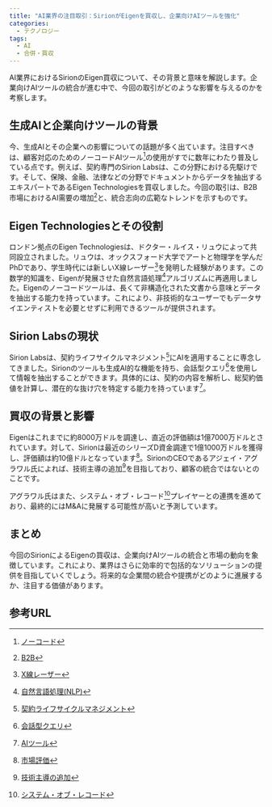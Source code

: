 ```yaml
---
title: "AI業界の注目取引：SirionがEigenを買収し、企業向けAIツールを強化"
categories:
  - テクノロジー
tags:
  - AI
  - 合併・買収
---
```

AI業界におけるSirionのEigen買収について、その背景と意味を解説します。企業向けAIツールの統合が進む中で、今回の取引がどのような影響を与えるのかを考察します。

## 生成AIと企業向けツールの背景
今、生成AIとその企業への影響についての話題が多く出ています。注目すべきは、顧客対応のためのノーコードAIツール[^1]の使用がすでに数年にわたり普及している点です。例えば、契約専門のSirion Labsは、この分野における先駆けです。そして、保険、金融、法律などの分野でドキュメントからデータを抽出するエキスパートであるEigen Technologiesを買収しました。今回の取引は、B2B市場におけるAI需要の増加[^2]と、統合志向の広範なトレンドを示すものです。

## Eigen Technologiesとその役割
ロンドン拠点のEigen Technologiesは、ドクター・ルイス・リュウによって共同設立されました。リュウは、オックスフォード大学でアートと物理学を学んだPhDであり、学生時代には新しいX線レーザー[^3]を発明した経験があります。この数学的知識を、Eigenが発展させた自然言語処理[^4]アルゴリズムに再適用しました。Eigenのノーコードツールは、長くて非構造化された文書から意味とデータを抽出する能力を持っています。これにより、非技術的なユーザーでもデータサイエンティストを必要とせずに利用できるツールが提供されます。

## Sirion Labsの現状
Sirion Labsは、契約ライフサイクルマネジメント[^5]にAIを適用することに専念してきました。Sirionのツールも生成AI的な機能を持ち、会話型クエリ[^6]を使用して情報を抽出することができます。具体的には、契約の内容を解析し、総契約価値を計算し、潜在的な抜け穴を特定する能力を持っています[^7]。

## 買収の背景と影響
Eigenはこれまでに約8000万ドルを調達し、直近の評価額は1億7000万ドルとされています。対して、Sirionは最近のシリーズD資金調達で1億1000万ドルを獲得し、評価額は約10億ドルとなっています[^8]。SirionのCEOであるアジェイ・アグラワル氏によれば、技術主導の追加[^9]を目指しており、顧客の統合ではないとのことです。

アグラワル氏はまた、システム・オブ・レコード[^10]プレイヤーとの連携を進めており、最終的にはM&Aに発展する可能性が高いと予測しています。

## まとめ
今回のSirionによるEigenの買収は、企業向けAIツールの統合と市場の動向を象徴しています。これにより、業界はさらに効率的で包括的なソリューションの提供を目指していくでしょう。将来的な企業間の統合や提携がどのように進展するか、注目する価値があります。

## 参考URL
[^1]: [ノーコード](https://tabelog.com/tokyo/A1306/A130602/13274639/)
[^2]: [B2B](https://www.synergy-marketing.co.jp/glossary/b2b/)
[^3]: [X線レーザー](https://en.wikipedia.org/wiki/X-ray_laser)
[^4]: [自然言語処理(NLP)](https://www.keyence.co.jp/ss/general/iot-glossary/natural-language-processing.jsp#:~:text=%E3%80%8C%E8%87%AA%E7%84%B6%E8%A8%80%E8%AA%9E%E5%87%A6%E7%90%86%EF%BC%88NLP%EF%BC%9A,%E3%81%AE%E6%8A%80%E8%A1%93%E3%81%AE%E3%81%93%E3%81%A8%E3%81%A7%E3%81%99%E3%80%82)
[^5]: [契約ライフサイクルマネジメント](https://www.contracts.co.jp/useful/9577/)
[^6]: [会話型クエリ](https://japan.zdnet.com/article/35115652/)
[^7]: [AIツール](https://zapier.com/blog/best-ai-productivity-tools/)
[^8]: [市場評価](https://www.weblio.jp/content/Market+Valuation#:~:text=%E6%99%82%E4%BE%A1%E8%A9%95%E4%BE%A1&text=%E8%B3%BC%E5%85%A5%E6%99%82%E3%81%AE%E4%BE%A1%E6%A0%BC%E3%81%A7%E3%81%AF,%E4%BE%A1%E6%A0%BC%E3%81%A7%E8%A9%95%E4%BE%A1%E3%81%99%E3%82%8B%E3%81%93%E3%81%A8%E3%80%82)
[^9]: [技術主導の追加](https://www.ledinside.com/news/2024/1/2024_01_09_0101)
[^10]: [システム・オブ・レコード](https://www.ntt.com/bizon/glossary/e-s/sor.html#:~:text=SoR%EF%BC%88System%20of%20Record%EF%BC%89%E3%81%A8,%E3%81%AA%E3%81%A9%E3%81%8C%E7%9B%B8%E5%BD%93%E3%81%97%E3%81%BE%E3%81%99%E3%80%82)
[^11]: [統合の傾向](https://www.investopedia.com/terms/c/consolidation.asp)
